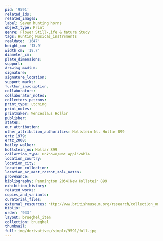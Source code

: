 ```yaml
---
pid: '9591'
related_ids: 
related_images: 
label: Seven hunting horns
object_type: Print
genre: Flower Still-Life & Nature Study
tags: Hunting Musical_instruments
realdate: '1647'
height_cm: '13.9'
width_cm: '19.7'
diameter_cm: 
plate_dimensions: 
support: 
drawing_medium: 
signature: 
signature_location: 
support_marks: 
further_inscription: 
collaborators: 
collaborator_notes: 
collectors_patrons: 
print_type: Etching
print_notes: 
printmaker: Wenceslaus Hollar
publisher: 
states: 
our_attribution: 
other_attribution_authorities: Hollstein No. Hollar 899
ertz_1979: 
ertz_2008: 
bailey_walker: 
hollstein_no: Hollar 899
collection_type: Unknown/Not Applicable
location_country: 
location_city: 
location_collection: 
location_or_most_recent_sale_notes: 
provenance: 
bibliography: Pennington 2054|New Hollstein 899
exhibition_history: 
related_works: 
copies_and_variants: 
curatorial_files: 
external_resources: http://www.britishmuseum.org/research/collection_online/collection_object_details.aspx?assetId=1498592001&objectId=3580732&partId=1
biblio: 
order: '933'
layout: brueghel_item
collection: brueghel
thumbnail: 
full: img/derivatives/simple/9591/full.jpg
---
```

